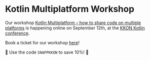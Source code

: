 # Kotlin Multiplatform Workshop

Our workshop [Kotlin Multiplatform – how to share code on multiple platforms](https://rheinwerk-kkon.de/workshops/#ws2) is happening online on September 12th, at the [KKON Kotlin conference](https://rheinwerk-kkon.de/).

Book a ticket for our workshop [here](https://rheinwerk-kkon.de/workshops/#ws2)!

🌟 Use the code `SNAPPKKON` to save 10%! 🌟
